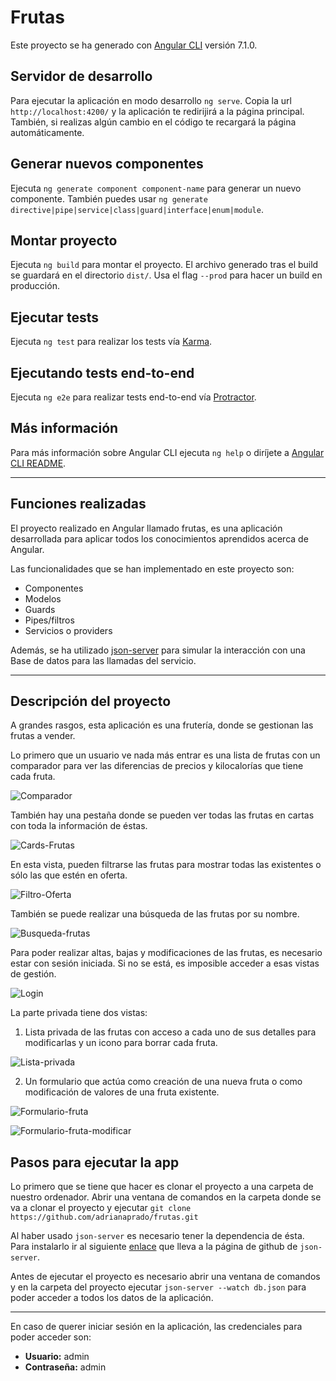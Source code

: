 # Frutas

Este proyecto se ha generado con [Angular CLI](https://github.com/angular/angular-cli) versión 7.1.0.

## Servidor de desarrollo

Para ejecutar la aplicación en modo desarrollo `ng serve`. Copia la url `http://localhost:4200/` y la aplicación te redirijirá a la página principal. También, si realizas algún cambio en el código te recargará la página automáticamente.

## Generar nuevos componentes

Ejecuta `ng generate component component-name` para generar un nuevo componente. También puedes usar `ng generate directive|pipe|service|class|guard|interface|enum|module`.

## Montar proyecto

Ejecuta `ng build` para montar el proyecto. El archivo generado tras el build se guardará en el directorio `dist/`. Usa el flag `--prod` para hacer un build en producción.

## Ejecutar tests

Ejecuta `ng test` para realizar los tests vía [Karma](https://karma-runner.github.io).

## Ejecutando tests end-to-end

Ejecuta `ng e2e` para realizar tests end-to-end vía [Protractor](http://www.protractortest.org/).

## Más información

Para más información sobre Angular CLI ejecuta `ng help` o diríjete a [Angular CLI README](https://github.com/angular/angular-cli/blob/master/README.md).

----------

## Funciones realizadas
El proyecto realizado en Angular llamado frutas, es una aplicación desarrollada para aplicar todos los conocimientos aprendidos acerca de Angular.

Las funcionalidades que se han implementado en este proyecto son:

- Componentes
- Modelos
- Guards
- Pipes/filtros
- Servicios o providers

Además, se ha utilizado [json-server](https://github.com/typicode/json-server) para simular la interacción con una Base de datos para las llamadas del servicio.

---

## Descripción del proyecto

A grandes rasgos, esta aplicación es una frutería, donde se gestionan las frutas a vender.

Lo primero que un usuario ve nada más entrar es una lista de frutas con un comparador para ver las diferencias de precios y kilocalorías que tiene cada fruta.

![Comparador](https://github.com/adrianaprado/frutas/blob/master/src/assets/imgs/Comparador.PNG)

También hay una pestaña donde se pueden ver todas las frutas en cartas con toda la información de éstas.

![Cards-Frutas](https://github.com/adrianaprado/frutas/blob/master/src/assets/imgs/CardsFrutas.PNG)

En esta vista, pueden filtrarse las frutas para mostrar todas las existentes o sólo las que estén en oferta.

![Filtro-Oferta](https://github.com/adrianaprado/frutas/blob/master/src/assets/imgs/Filtro.PNG)

También se puede realizar una búsqueda de las frutas por su nombre.

![Busqueda-frutas](https://github.com/adrianaprado/frutas/blob/master/src/assets/imgs/Buscador.PNG)

Para poder realizar altas, bajas y modificaciones de las frutas, es necesario estar con sesión iniciada. Si no se está, es imposible acceder a esas vistas de gestión. 

![Login](https://github.com/adrianaprado/frutas/blob/master/src/assets/imgs/Login.PNG)

La parte privada tiene dos vistas:
1. Lista privada de las frutas con acceso a cada uno de sus detalles para modificarlas y un icono para borrar cada fruta.

![Lista-privada](https://github.com/adrianaprado/frutas/blob/master/src/assets/imgs/ListaPrivadaGestion.PNG)

2. Un formulario que actúa como creación de una nueva fruta o como modificación de valores de una fruta existente.

![Formulario-fruta](https://github.com/adrianaprado/frutas/blob/master/src/assets/imgs/Formulario.PNG)

![Formulario-fruta-modificar](https://github.com/adrianaprado/frutas/blob/master/src/assets/imgs/Formulario-modificar.PNG)

## Pasos para ejecutar la app
Lo primero que se tiene que hacer es clonar el proyecto a una carpeta de nuestro ordenador. Abrir una ventana de comandos en la carpeta donde se va a clonar el proyecto y ejecutar `git clone https://github.com/adrianaprado/frutas.git`

Al haber usado `json-server` es necesario tener la dependencia de ésta. Para instalarlo ir al siguiente [enlace](https://github.com/typicode/json-server) que lleva a la página de github de `json-server`.

Antes de ejecutar el proyecto es necesario abrir una ventana de comandos y en la carpeta del proyecto ejecutar `json-server --watch db.json` para poder acceder a todos los datos de la aplicación.

---

En caso de querer iniciar sesión en la aplicación, las credenciales para poder acceder son:

- **Usuario:** admin
- **Contraseña:** admin
